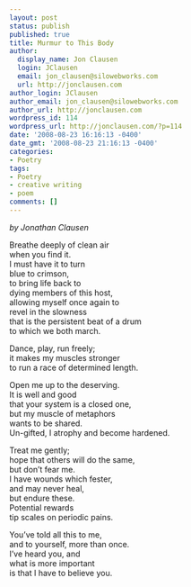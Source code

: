 ```yaml
---
layout: post
status: publish
published: true
title: Murmur to This Body
author:
  display_name: Jon Clausen
  login: JClausen
  email: jon_clausen@silowebworks.com
  url: http://jonclausen.com
author_login: JClausen
author_email: jon_clausen@silowebworks.com
author_url: http://jonclausen.com
wordpress_id: 114
wordpress_url: http://jonclausen.com/?p=114
date: '2008-08-23 16:16:13 -0400'
date_gmt: '2008-08-23 21:16:13 -0400'
categories:
- Poetry
tags:
- Poetry
- creative writing
- poem
comments: []
---
```

<p><em>by Jonathan Clausen</em></p>
<p>Breathe deeply of clean air<br />
when you find it.<br />
I must have it to turn<br />
blue to crimson,<br />
to bring life back to<br />
dying members of this host,<br />
allowing myself once again to<br />
revel in the slowness<br />
that is the persistent beat of a drum<br />
to which we both march.</p>
<p>Dance, play, run freely;<br />
it makes my muscles stronger<br />
to run a race of determined length.</p>
<p>Open me up to the deserving.<br />
It is well and good<br />
that your system is a closed one,<br />
but my muscle of metaphors<br />
wants to be shared.<br />
Un-gifted, I atrophy and become hardened.</p>
<p>Treat me gently;<br />
hope that others will do the same,<br />
but don’t fear me.<br />
I have wounds which fester,<br />
and may never heal,<br />
but endure these.<br />
Potential rewards<br />
tip scales on periodic pains.</p>
<p>You’ve told all this to me,<br />
and to yourself, more than once.<br />
I’ve heard you, and<br />
what is more important<br />
is that I have to believe you.</p>
